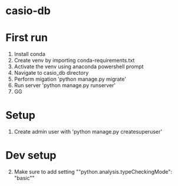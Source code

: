 # casio-db

# First run
1. Install conda
2. Create venv by importing conda-requirements.txt
3. Activate the venv using anaconda powershell prompt
4. Navigate to casio_db directory
5. Perform migation 'python manage.py migrate'
6. Run server 'python manage.py runserver'
7. GG

# Setup
1. Create admin user with 'python manage.py createsuperuser'

# Dev setup
2. Make sure to add setting ""python.analysis.typeCheckingMode": "basic"" 